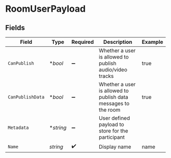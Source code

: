 # RoomUserPayload


## Fields

| Field                                                          | Type                                                           | Required                                                       | Description                                                    | Example                                                        |
| -------------------------------------------------------------- | -------------------------------------------------------------- | -------------------------------------------------------------- | -------------------------------------------------------------- | -------------------------------------------------------------- |
| `CanPublish`                                                   | **bool*                                                        | :heavy_minus_sign:                                             | Whether a user is allowed to publish audio/video tracks        | true                                                           |
| `CanPublishData`                                               | **bool*                                                        | :heavy_minus_sign:                                             | Whether a user is allowed to publish data messages to the room | true                                                           |
| `Metadata`                                                     | **string*                                                      | :heavy_minus_sign:                                             | User defined payload to store for the participant              |                                                                |
| `Name`                                                         | *string*                                                       | :heavy_check_mark:                                             | Display name                                                   | name                                                           |